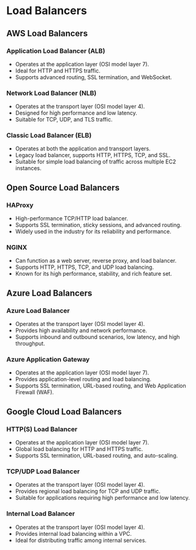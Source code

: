 # Load Balancers

## AWS Load Balancers

### Application Load Balancer (ALB)
- Operates at the application layer (OSI model layer 7).
- Ideal for HTTP and HTTPS traffic.
- Supports advanced routing, SSL termination, and WebSocket.

### Network Load Balancer (NLB)
- Operates at the transport layer (OSI model layer 4).
- Designed for high performance and low latency.
- Suitable for TCP, UDP, and TLS traffic.

### Classic Load Balancer (ELB)
- Operates at both the application and transport layers.
- Legacy load balancer, supports HTTP, HTTPS, TCP, and SSL.
- Suitable for simple load balancing of traffic across multiple EC2 instances.

## Open Source Load Balancers

### HAProxy
- High-performance TCP/HTTP load balancer.
- Supports SSL termination, sticky sessions, and advanced routing.
- Widely used in the industry for its reliability and performance.

### NGINX
- Can function as a web server, reverse proxy, and load balancer.
- Supports HTTP, HTTPS, TCP, and UDP load balancing.
- Known for its high performance, stability, and rich feature set.

## Azure Load Balancers

### Azure Load Balancer
- Operates at the transport layer (OSI model layer 4).
- Provides high availability and network performance.
- Supports inbound and outbound scenarios, low latency, and high throughput.

### Azure Application Gateway
- Operates at the application layer (OSI model layer 7).
- Provides application-level routing and load balancing.
- Supports SSL termination, URL-based routing, and Web Application Firewall (WAF).

## Google Cloud Load Balancers

### HTTP(S) Load Balancer
- Operates at the application layer (OSI model layer 7).
- Global load balancing for HTTP and HTTPS traffic.
- Supports SSL termination, URL-based routing, and auto-scaling.

### TCP/UDP Load Balancer
- Operates at the transport layer (OSI model layer 4).
- Provides regional load balancing for TCP and UDP traffic.
- Suitable for applications requiring high performance and low latency.

### Internal Load Balancer
- Operates at the transport layer (OSI model layer 4).
- Provides internal load balancing within a VPC.
- Ideal for distributing traffic among internal services.
